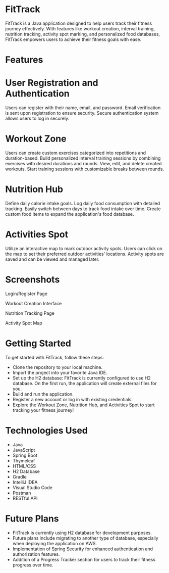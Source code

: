 # FitTrack
FitTrack is a Java application designed to help users track their fitness journey effectively. With features like workout creation, interval training, nutrition tracking, activity spot marking, and personalized food databases, FitTrack empowers users to achieve their fitness goals with ease.

# Features
# User Registration and Authentication
Users can register with their name, email, and password.
Email verification is sent upon registration to ensure security.
Secure authentication system allows users to log in securely.
# Workout Zone
Users can create custom exercises categorized into repetitions and duration-based.
Build personalized interval training sessions by combining exercises with desired durations and rounds.
View, edit, and delete created workouts.
Start training sessions with customizable breaks between rounds.
# Nutrition Hub
Define daily calorie intake goals.
Log daily food consumption with detailed tracking.
Easily switch between days to track food intake over time.
Create custom food items to expand the application's food database.
# Activities Spot
Utilize an interactive map to mark outdoor activity spots.
Users can click on the map to set their preferred outdoor activities' locations.
Activity spots are saved and can be viewed and managed later.
# Screenshots
Login/Register Page

Workout Creation Interface

Nutrition Tracking Page

Activity Spot Map

# Getting Started
To get started with FitTrack, follow these steps:

- Clone the repository to your local machine.
- Import the project into your favorite Java IDE.
- Set up the H2 database:
FitTrack is currently configured to use H2 database.
On the first run, the application will create external files for you.
- Build and run the application.
- Register a new account or log in with existing credentials.
- Explore the Workout Zone, Nutrition Hub, and Activities Spot to start tracking your fitness journey!
# Technologies Used
- Java
- JavaScript
- Spring Boot
- Thymeleaf
- HTML/CSS
- H2 Database
- Gradle
- IntelliJ IDEA
- Visual Studio Code
- Postman
- RESTful API
# Future Plans
- FitTrack is currently using H2 database for development purposes.
- Future plans include migrating to another type of database, especially when deploying the application on AWS.
- Implementation of Spring Security for enhanced authentication and authorization features.
- Addition of a Progress Tracker section for users to track their fitness progress over time.

